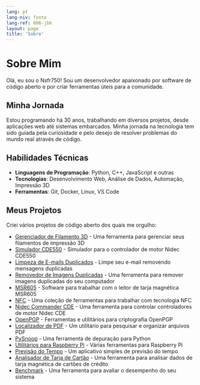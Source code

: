 ```yaml
---
lang: pt
lang-niv: fonto
lang-ref: 006-jbk
layout: page
title: 'Sobre'
---
```


# Sobre Mim

Olá, eu sou o Nsfr750! Sou um desenvolvedor apaixonado por software de código aberto e por criar ferramentas úteis para a comunidade.

## Minha Jornada

Estou programando há 30 anos, trabalhando em diversos projetos, desde aplicações web até sistemas embarcados. Minha jornada na tecnologia tem sido guiada pela curiosidade e pelo desejo de resolver problemas do mundo real através de código.

## Habilidades Técnicas

- **Linguagens de Programação**: Python, C++, JavaScript e outras
- **Tecnologias**: Desenvolvimento Web, Análise de Dados, Automação, Impressão 3D
- **Ferramentas**: Git, Docker, Linux, VS Code

## Meus Projetos

Criei vários projetos de código aberto dos quais me orgulho:

- [Gerenciador de Filamento 3D](https://github.com/Nsfr750/3D_Filament_Manager) - Uma ferramenta para gerenciar seus filamentos de impressão 3D
- [Simulador CDE550](https://github.com/Nsfr750/CDE550-sim) - Simulador para o controlador de motor Nidec CDE550
- [Limpeza de E-mails Duplicados](https://github.com/Nsfr750/EmailDuplicateCleaner) - Limpe seu e-mail removendo mensagens duplicadas
- [Removedor de Imagens Duplicadas](https://github.com/Nsfr750/Images-Deduplicator) - Uma ferramenta para remover imagens duplicadas do seu computador
- [MSR605](https://github.com/Nsfr750/MSR605) - Software para trabalhar com o leitor de tarja magnética MSR605
- [NFC](https://github.com/Nsfr750/NFC) - Uma coleção de ferramentas para trabalhar com tecnologia NFC
- [Nidec Commander CDE](https://github.com/Nsfr750/Nidec_CommanderCDE) - Uma ferramenta para controlar controladores de motor Nidec CDE
- [OpenPGP](https://github.com/Nsfr750/OpenPGP) - Ferramentas e utilitários para criptografia OpenPGP
- [Localizador de PDF](https://github.com/Nsfr750/PDF_Finder) - Um utilitário para pesquisar e organizar arquivos PDF
- [PySnoop](https://github.com/Nsfr750/PySnoop) - Uma ferramenta de depuração para Python
- [Utilitários para Raspberry Pi](https://github.com/Nsfr750/raspy_utility) - Várias ferramentas para Raspberry Pi
- [Previsão do Tempo](https://github.com/Nsfr750/weather) - Um aplicativo simples de previsão do tempo
- [Analisador de Tarja de Cartão](https://github.com/Nsfr750/credit_card_stripe_parser) - Uma ferramenta para analisar dados de tarja magnética de cartões de crédito
- [Benchmark](https://github.com/Nsfr750/benchmark) - Uma ferramenta para avaliar o desempenho do seu sistema
